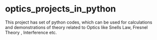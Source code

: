 # optics_projects_in_python

This project has set of python codes, which can be used for calculations and demonstrations of theory related to Optics  like Snells Law, Fresnel Theory , Interference etc.